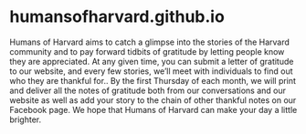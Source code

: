 # humansofharvard.github.io

Humans of Harvard aims to catch a glimpse into the stories of the Harvard community and to pay forward tidbits of gratitude by letting people know they are appreciated. At any given time, you can submit a letter of gratitude to our website, and every few stories, we’ll meet with individuals to find out who they are thankful for.. By the first Thursday of each month, we will print and deliver all the notes of gratitude both from our conversations and our website as well as add your story to the chain of other thankful notes on our Facebook page. We hope that Humans of Harvard can make your day a little brighter.
